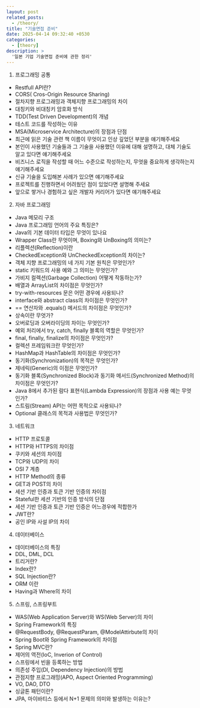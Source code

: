 ```yaml
---
layout: post
related_posts:
  - /theory/
title: "기술면접 준비"
date: 2025-04-14 09:32:40 +0530
categories:
  - [theory]
description: >
  '일본 기업 기술면접 준비에 관한 정리'
---
```


1. 프로그래밍 공통

 - Restfull API란?
 - CORS( Cros-Origin Resource Sharing)
 - 절차지향 프로그래밍과 객체지향 프로그래밍의 차이
 - 대칭키와 비대칭키 암호화 방식
 - TDD(Test Driven Development)의 개념
 - 테스트 코드를 작성하는 이유
 - MSA(Microservice Architecture)의 장점과 단점
 - 최근에 읽은 기술 관련 책 이름이 무엇이고 인상 깊었던 부분을 얘기해주세요
 - 본인이 사용했던 기술들과 그 기술을 사용했던 이유에 대해 설명하고, 대체 기술도 알고 있다면 얘기해주세요
 - 비즈니스 로직을 작성할 때 어느 수준으로 작성하는지, 무엇을 중요하게 생각하는지 얘기해주세요
 - 신규 기술을 도입해본 사례가 있으면 얘기해주세요
 - 프로젝트를 진행하면서 어려웠던 점이 있었다면 설명해 주세요
 - 앞으로 쌓거나 경험하고 싶은 개발자 커리어가 있다면 얘기해주세요


2. 자바 프로그래밍
 - Java 메모리 구조
 - Java 프로그래밍 언어의 주요 특징은?
 - Java의 기본 데이터 타입은 무엇이 있나요
 - Wrapper Class란 무엇이며, Boxing와 UnBoxing의 의미는?
 - 리플렉션(Reflection)이란
 - CheckedException와 UnCheckedException의 차이는?
 - 객체 지향 프로그래밍의 네 가지 기본 원칙은 무엇인가?
 - static 키워드의 사용 예와 그 의미는 무엇인가?
 - 가비지 컬렉션(Garbage Collection) 어떻게 작동하는가?
 - 배열과 ArrayList의 차이점은 무엇인가?
 - try-with-resources 문은 어떤 경우에 사용되나?
 - interface와 abstract class의 차이점은 무엇인가?
 - == 연산자와 .equals() 메서드의 차이점은 무엇인가?
 - 상속이란 무엇가?
 - 오버로딩과 오버라이딩의 차이는 무엇인가?
 - 예외 처리에서 try, catch, finally 블록의 역할은 무엇인가?
 - final, finally, finalize의 차이점은 무엇인가?
 - 컬렉션 프레임워크란 무엇인가?
 - HashMap과 HashTable의 차이점은 무엇인가?
 - 동기화(Synchronization)의 목적은 무엇인가?
 - 제네릭(Generic)의 이점은 무엇인가?
 - 동기화 블록(Synchronized Block)과 동기화 메서드(Synchronized Method)의 차이점은 무엇인가?
 - Java 8에서 추가된 람다 표현식(Lambda Expression)의 장점과 사용 예는 무엇인가?
 - 스트림(Stream) API는 어떤 목적으로 사용되나?
 - Optional 클래스의 목적과 사용법은 무엇인가?


3. 네트워크
 - HTTP 프로토콜
 - HTTP와 HTTPS의 차이점
 - 쿠키와 세션의 차이점
 - TCP와 UDP의 차이
 - OSI 7 계층
 - HTTP Method의 종류
 - GET과 POST의 차이
 - 세션 기반 인증과 토큰 기반 인증의 차이점
 - Stateful한 세션 기반의 인증 방식의 단점
 - 세션 기반 인증과 토큰 기반 인증은 어느경우에 적합한가
 - JWT란?
 - 공인 IP와 사설 IP의 차이


4. 데이터베이스
- 데이터베이스의 특징
- DDL, DML, DCL
- 트리거란?
- Index란?
- SQL Injection란?
- ORM 이란
- Having과 Where의 차이


5. 스프링, 스프링부트
 - WAS(Web Application Server)와 WS(Web Server)의 차이
 - Spring Framework의 특징
 - @RequestBody, @RequestParam, @ModelAttirbute의 차이
 - Spring Boot와 Spring Framework의 차이점
 - Spring MVC란?
 - 제어의 역전(IoC, Inverion of Control)
 - 스프링에서 빈을 등록하는 방법
 - 의존성 주입(DI, Dependency Injection)의 방법
 - 관점지향 프로그래밍(APO, Aspect Oriented Programming)
 - VO, DAO, DTO
 - 싱글톤 패턴이란?
 - JPA, 마이바티스 등에서 N+1 문제의 의미와 발생하는 이유는?
